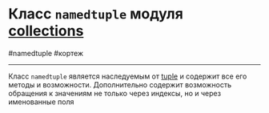 # Класс `namedtuple` модуля [collections](_collections%20-%20модуль.md)
#namedtuple #кортеж 
***
Класс `namedtuple` является наследуемым от  [tuple](../../../Встроенные%20возможности%20Python/tuple/_tuple%20-%20тип%20данных.md) и содержит все его методы и возможности.
Дополнительно содержит возможность обращения к значениям не только через индексы, но и через именованные поля
